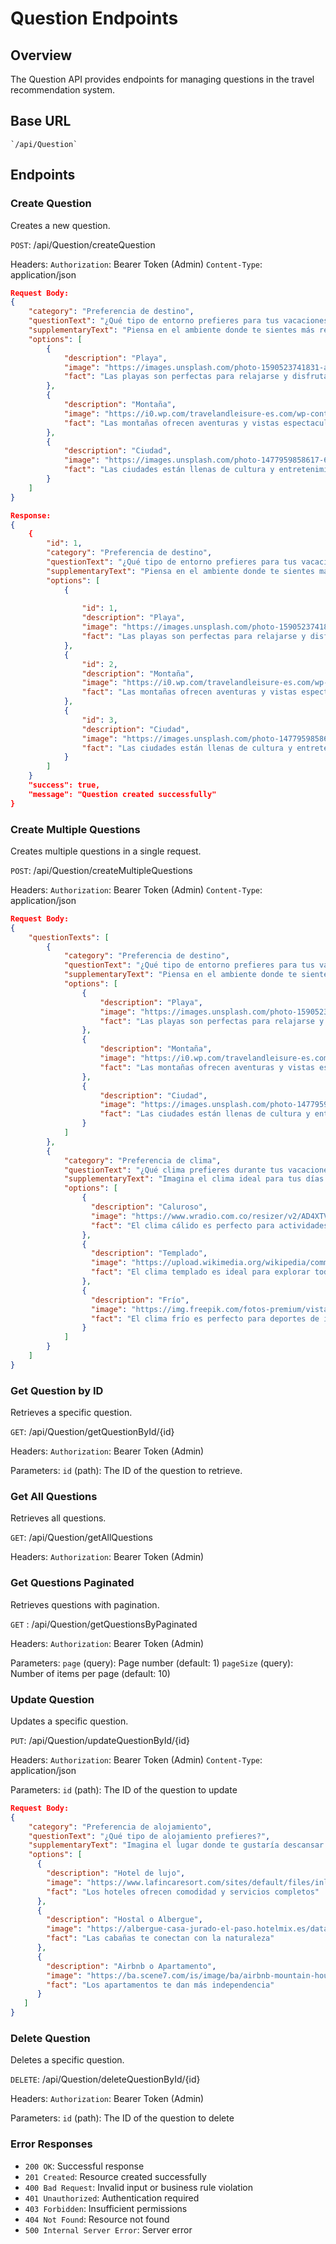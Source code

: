 # Question Endpoints

## Overview
The Question API provides endpoints for managing questions in the travel recommendation system.

## Base URL
    `/api/Question`

## Endpoints

### Create Question
Creates a new question.

``POST``: /api/Question/createQuestion

Headers:
    ``Authorization``: Bearer Token (Admin)
    ``Content-Type``: application/json

```json
Request Body:
{
    "category": "Preferencia de destino",
    "questionText": "¿Qué tipo de entorno prefieres para tus vacaciones?",
    "supplementaryText": "Piensa en el ambiente donde te sientes más relajado. ¿Te gusta el mar, la naturaleza o la vida urbana?",
    "options": [
        {
            "description": "Playa",
            "image": "https://images.unsplash.com/photo-1590523741831-ab7e8b8f9c7f?fm=jpg&q=60&w=3000&ixlib=rb-4.0.3&ixid=M3wxMjA3fDB8MHxzZWFyY2h8Mnx8cGxheWFzfGVufDB8fDB8fHww",
            "fact": "Las playas son perfectas para relajarse y disfrutar del sol"
        },
        {
            "description": "Montaña",
            "image": "https://i0.wp.com/travelandleisure-es.com/wp-content/uploads/2024/01/senderismo-colombia-trekking-caminata-vacaciones-turismo.jpg?resize=1000%2C670&ssl=1",
            "fact": "Las montañas ofrecen aventuras y vistas espectaculares"
        },
        {
            "description": "Ciudad",
            "image": "https://images.unsplash.com/photo-1477959858617-67f85cf4f1df?fm=jpg&q=60&w=3000&ixlib=rb-4.0.3&ixid=M3wxMjA3fDB8MHxzZWFyY2h8Mnx8Y2l1ZGFkfGVufDB8fDB8fHww",
            "fact": "Las ciudades están llenas de cultura y entretenimiento"
        }
    ]
}

Response:
{
    {
        "id": 1,
        "category": "Preferencia de destino",
        "questionText": "¿Qué tipo de entorno prefieres para tus vacaciones?",
        "supplementaryText": "Piensa en el ambiente donde te sientes más relajado. ¿Te gusta el mar, la naturaleza o la vida urbana?",
        "options": [
            {
        
                "id": 1,
                "description": "Playa",
                "image": "https://images.unsplash.com/photo-1590523741831-ab7e8b8f9c7f?fm=jpg&q=60&w=3000&ixlib=rb-4.0.3&ixid=M3wxMjA3fDB8MHxzZWFyY2h8Mnx8cGxheWFzfGVufDB8fDB8fHww",
                "fact": "Las playas son perfectas para relajarse y disfrutar del sol"
            },
            {
                "id": 2,
                "description": "Montaña",
                "image": "https://i0.wp.com/travelandleisure-es.com/wp-content/uploads/2024/01/senderismo-colombia-trekking-caminata-vacaciones-turismo.jpg?resize=1000%2C670&ssl=1",
                "fact": "Las montañas ofrecen aventuras y vistas espectaculares"
            },
            {
                "id": 3,
                "description": "Ciudad",
                "image": "https://images.unsplash.com/photo-1477959858617-67f85cf4f1df?fm=jpg&q=60&w=3000&ixlib=rb-4.0.3&ixid=M3wxMjA3fDB8MHxzZWFyY2h8Mnx8Y2l1ZGFkfGVufDB8fDB8fHww",
                "fact": "Las ciudades están llenas de cultura y entretenimiento"
            }
        ]
    }
    "success": true,
    "message": "Question created successfully"
}
```


### Create Multiple Questions
Creates multiple questions in a single request.

``POST``: /api/Question/createMultipleQuestions

Headers:
    ``Authorization``: Bearer Token (Admin)
    ``Content-Type``: application/json

```json
Request Body:
{
    "questionTexts": [
        {
            "category": "Preferencia de destino",
            "questionText": "¿Qué tipo de entorno prefieres para tus vacaciones?",
            "supplementaryText": "Piensa en el ambiente donde te sientes más relajado. ¿Te gusta el mar, la naturaleza o la vida urbana?",
            "options": [
                {
                    "description": "Playa",
                    "image": "https://images.unsplash.com/photo-1590523741831-ab7e8b8f9c7f?fm=jpg&q=60&w=3000&ixlib=rb-4.0.3&ixid=M3wxMjA3fDB8MHxzZWFyY2h8Mnx8cGxheWFzfGVufDB8fDB8fHww",
                    "fact": "Las playas son perfectas para relajarse y disfrutar del sol"
                },
                {
                    "description": "Montaña",
                    "image": "https://i0.wp.com/travelandleisure-es.com/wp-content/uploads/2024/01/senderismo-colombia-trekking-caminata-vacaciones-turismo.jpg?resize=1000%2C670&ssl=1",
                    "fact": "Las montañas ofrecen aventuras y vistas espectaculares"
                },
                {
                    "description": "Ciudad",
                    "image": "https://images.unsplash.com/photo-1477959858617-67f85cf4f1df?fm=jpg&q=60&w=3000&ixlib=rb-4.0.3&ixid=M3wxMjA3fDB8MHxzZWFyY2h8Mnx8Y2l1ZGFkfGVufDB8fDB8fHww",
                    "fact": "Las ciudades están llenas de cultura y entretenimiento"
                }
            ]
        },
        {
            "category": "Preferencia de clima",
            "questionText": "¿Qué clima prefieres durante tus vacaciones?",
            "supplementaryText": "Imagina el clima ideal para tus días de descanso. ¿Prefieres calor, frío o algo intermedio?",
            "options": [
                {
                  "description": "Caluroso",
                  "image": "https://www.wradio.com.co/resizer/v2/AD4XTVSSZBCELFUMO77SZRI2RY.jpg?auth=bf4c9cfc8645ac2f8a9bb58e81e53deb06160bdc20974df3a75deff10e50d792&width=650&height=488&quality=70&smart=true",
                  "fact": "El clima cálido es perfecto para actividades al aire libre"
                }, 
                {
                  "description": "Templado",
                  "image": "https://upload.wikimedia.org/wikipedia/commons/5/50/Tamshiyacu_Tahuayo_Regional_Conservation_Area_Iquitos_Amazon_Rainforest_Peru.jpg",
                  "fact": "El clima templado es ideal para explorar todo el día"
                }, 
                {
                  "description": "Frío",
                  "image": "https://img.freepik.com/fotos-premium/vista-ciudad-clima-nevado-calles-ciudad-invierno_215924-1594.jpg",
                  "fact": "El clima frío es perfecto para deportes de invierno"
                }
            ]
        }
    ]
}
```


### Get Question by ID
Retrieves a specific question.

``GET``: /api/Question/getQuestionById/{id}

Headers:
    ``Authorization``: Bearer Token (Admin)

Parameters:
    ``id`` (path): The ID of the question to retrieve.


### Get All Questions
Retrieves all questions.

``GET``: /api/Question/getAllQuestions

Headers:
    ``Authorization``: Bearer Token (Admin)


### Get Questions Paginated
Retrieves questions with pagination.

``GET`` : /api/Question/getQuestionsByPaginated

Headers: 
    ``Authorization``: Bearer Token (Admin)

Parameters: 
    ``page`` (query): Page number (default: 1) 
    ``pageSize`` (query): Number of items per page (default: 10)


### Update Question
Updates a specific question.

``PUT``: /api/Question/updateQuestionById/{id}

Headers: 
    ``Authorization``: Bearer Token (Admin) 
    ``Content-Type``: application/json

Parameters: 
    ``id`` (path): The ID of the question to update

```json
Request Body:
{
    "category": "Preferencia de alojamiento",
    "questionText": "¿Qué tipo de alojamiento prefieres?",
    "supplementaryText": "Imagina el lugar donde te gustaría descansar después de un día de actividades. ¿Lujo, comodidad o algo más económico?",
    "options": [
      {
        "description": "Hotel de lujo",
        "image": "https://www.lafincaresort.com/sites/default/files/inline-images/timthumb%20%282%29.jpeg",
        "fact": "Los hoteles ofrecen comodidad y servicios completos"
      },
      {
        "description": "Hostal o Albergue",
        "image": "https://albergue-casa-jurado-el-paso.hotelmix.es/data/Photos/OriginalPhoto/16006/1600664/1600664512/Casa-Jurado-Hostel-El-Paso-Exterior.JPEG",
        "fact": "Las cabañas te conectan con la naturaleza"
      },
      {
        "description": "Airbnb o Apartamento",
        "image": "https://ba.scene7.com/is/image/ba/airbnb-mountain-house-sunset:16-9?ts=1740587057838&dpr=off",
        "fact": "Los apartamentos te dan más independencia"
      }
   ]
}
```

### Delete Question
Deletes a specific question.

``DELETE``: /api/Question/deleteQuestionById/{id}

Headers: 
    ``Authorization``: Bearer Token (Admin)

Parameters: 
    ``id`` (path): The ID of the question to delete


### Error Responses
- ``200 OK``: Successful response
- ``201 Created``: Resource created successfully
- ``400 Bad Request``: Invalid input or business rule violation
- ``401 Unauthorized``: Authentication required
- ``403 Forbidden``: Insufficient permissions
- ``404 Not Found``: Resource not found
- ``500 Internal Server Error``: Server error